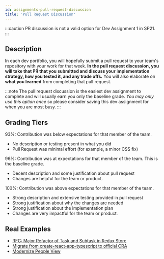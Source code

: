 ```yaml
---
id: assignments-pull-request-discussion
title: 'Pull Request Discussion'
---
```


:::caution
PR discussion is not a valid option for Dev Assignment 1 in SP21.
:::

## Description

In each dev portfolio, you will hopefully submit a pull request to your team's repository with your work for that week. **In the pull request discussion, you will take that PR that you submitted and discuss your implementation strategy, how you tested it, and any trade offs.** You will also elaborate on **what you learned** from completing that pull request.

:::note
The pull request discussion is the easiest dev assignment to complete and will usually earn you only the baseline grade. _You may only use this option once_ so please consider saving this dev assignment for when you are most busy.
:::

## Grading Tiers

93%: Contribution was below expectations for that member of the team.

- No description or testing present in what you did
- Pull Request was minimal effort (for example, a minor CSS fix)

96%: Contribution was at expectations for that member of the team. This is the baseline grade.

- Decent description and some justification about pull request
- Changes are helpful for the team or product.

100%: Contribution was above expectations for that member of the team.

- Strong description and extensive testing provided in pull request
- Strong justification about why the changes are needed
- Strong justification about the implementation plan
- Changes are very impactful for the team or product.

## Real Examples

- [RFC: Major Refactor of Task and Subtask in Redux Store](https://github.com/cornell-dti/samwise/pull/423)
- [Migrate from create-react-app-typescript to official CRA](https://github.com/cornell-dti/office-hours/pull/191)
- [Modernize People View](https://github.com/cornell-dti/office-hours/pull/185)
